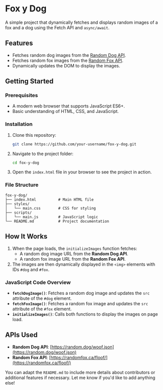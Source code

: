 # Fox y Dog

A simple project that dynamically fetches and displays random images of a fox and a dog using the Fetch API and `async/await`.

## Features
- Fetches random dog images from the [Random Dog API](https://random.dog/woof.json).
- Fetches random fox images from the [Random Fox API](https://randomfox.ca/floof/).
- Dynamically updates the DOM to display the images.

## Getting Started

### Prerequisites
- A modern web browser that supports JavaScript ES6+.
- Basic understanding of HTML, CSS, and JavaScript.

### Installation
1. Clone this repository:
   ```bash
   git clone https://github.com/your-username/fox-y-dog.git
   ```
2. Navigate to the project folder:
   ```bash
   cd fox-y-dog
   ```
3. Open the `index.html` file in your browser to see the project in action.

### File Structure
```
fox-y-dog/
├── index.html          # Main HTML file
├── styles/
│   └── main.css        # CSS for styling
├── scripts/
│   └── main.js         # JavaScript logic
└── README.md           # Project documentation
```

## How It Works
1. When the page loads, the `initializeImages` function fetches:
   - A random dog image URL from the **Random Dog API**.
   - A random fox image URL from the **Random Fox API**.
2. The images are then dynamically displayed in the `<img>` elements with IDs `#dog` and `#fox`.

### JavaScript Code Overview
- **`fetchDogImage()`**: Fetches a random dog image and updates the `src` attribute of the `#dog` element.
- **`fetchFoxImage()`**: Fetches a random fox image and updates the `src` attribute of the `#fox` element.
- **`initializeImages()`**: Calls both functions to display the images on page load.

## APIs Used
- **Random Dog API**: [https://random.dog/woof.json](https://random.dog/woof.json)
- **Random Fox API**: [https://randomfox.ca/floof/](https://randomfox.ca/floof/)

You can adapt the `README.md` to include more details about contributors or additional features if necessary. Let me know if you'd like to add anything else!
